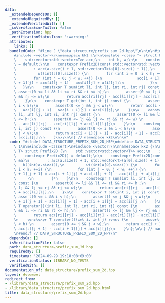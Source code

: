 ```yaml
---
data:
  _extendedDependsOn: []
  _extendedRequiredBy: []
  _extendedVerifiedWith: []
  _isVerificationFailed: false
  _pathExtension: hpp
  _verificationStatusIcon: ':warning:'
  attributes:
    links: []
  bundledCode: "#line 1 \"data_structure/prefix_sum_2d.hpp\"\n\n\n\n#include <cassert>\n\
    #include <vector>\n\nnamespace kk2 {\n\ntemplate <class T> struct Prefix2D {\n\
    \    std::vector<std::vector<T>> acc;\n    int h, w;\n\n    constexpr Prefix2D()\
    \ = default;\n\n    constexpr Prefix2D(const std::vector<std::vector<T>> &a)\n\
    \        : acc(a.size() + 1, std::vector<T>(a[0].size() + 1)),\n          h((int)a.size()),\n\
    \          w((int)a[0].size()) {\n        for (int i = 0; i < h; ++i) {\n    \
    \        for (int j = 0; j < w; ++j) {\n                acc[i + 1][j + 1] = acc[i\
    \ + 1][j] + acc[i][j + 1] - acc[i][j] + a[i][j];\n            }\n        }\n \
    \   }\n\n    constexpr T sum(int li, int lj, int ri, int rj) const {\n       \
    \ assert(0 <= li && li <= ri && ri <= h);\n        assert(0 <= lj && lj <= rj\
    \ && rj <= w);\n        return acc[ri][rj] - acc[li][rj] - acc[ri][lj] + acc[li][lj];\n\
    \    }\n\n    constexpr T get(int i, int j) const {\n        assert(0 <= i &&\
    \ i < h);\n        assert(0 <= j && j < w);\n        return acc[i + 1][j + 1]\
    \ - acc[i][j + 1] - acc[i + 1][j] + acc[i][j];\n    }\n\n    constexpr T operator()(int\
    \ li, int lj, int ri, int rj) const {\n        assert(0 <= li && li <= ri && ri\
    \ <= h);\n        assert(0 <= lj && lj <= rj && rj <= w);\n        return acc[ri][rj]\
    \ - acc[li][rj] - acc[ri][lj] + acc[li][lj];\n    }\n\n    constexpr T operator()(int\
    \ i, int j) const {\n        assert(0 <= i && i < h);\n        assert(0 <= j &&\
    \ j < w);\n        return acc[i + 1][j + 1] - acc[i][j + 1] - acc[i + 1][j] +\
    \ acc[i][j];\n    }\n};\n\n} // namespace kk2\n\n\n"
  code: "#ifndef DATA_STRUCTURE_PREFIX_SUM_2D_HPP\n#define DATA_STRUCTURE_PREFIX_SUM_2D_HPP\
    \ 1\n\n#include <cassert>\n#include <vector>\n\nnamespace kk2 {\n\ntemplate <class\
    \ T> struct Prefix2D {\n    std::vector<std::vector<T>> acc;\n    int h, w;\n\n\
    \    constexpr Prefix2D() = default;\n\n    constexpr Prefix2D(const std::vector<std::vector<T>>\
    \ &a)\n        : acc(a.size() + 1, std::vector<T>(a[0].size() + 1)),\n       \
    \   h((int)a.size()),\n          w((int)a[0].size()) {\n        for (int i = 0;\
    \ i < h; ++i) {\n            for (int j = 0; j < w; ++j) {\n                acc[i\
    \ + 1][j + 1] = acc[i + 1][j] + acc[i][j + 1] - acc[i][j] + a[i][j];\n       \
    \     }\n        }\n    }\n\n    constexpr T sum(int li, int lj, int ri, int rj)\
    \ const {\n        assert(0 <= li && li <= ri && ri <= h);\n        assert(0 <=\
    \ lj && lj <= rj && rj <= w);\n        return acc[ri][rj] - acc[li][rj] - acc[ri][lj]\
    \ + acc[li][lj];\n    }\n\n    constexpr T get(int i, int j) const {\n       \
    \ assert(0 <= i && i < h);\n        assert(0 <= j && j < w);\n        return acc[i\
    \ + 1][j + 1] - acc[i][j + 1] - acc[i + 1][j] + acc[i][j];\n    }\n\n    constexpr\
    \ T operator()(int li, int lj, int ri, int rj) const {\n        assert(0 <= li\
    \ && li <= ri && ri <= h);\n        assert(0 <= lj && lj <= rj && rj <= w);\n\
    \        return acc[ri][rj] - acc[li][rj] - acc[ri][lj] + acc[li][lj];\n    }\n\
    \n    constexpr T operator()(int i, int j) const {\n        assert(0 <= i && i\
    \ < h);\n        assert(0 <= j && j < w);\n        return acc[i + 1][j + 1] -\
    \ acc[i][j + 1] - acc[i + 1][j] + acc[i][j];\n    }\n};\n\n} // namespace kk2\n\
    \n#endif // DATA_STRUCTURE_PREFIX_SUM_2D_HPP\n"
  dependsOn: []
  isVerificationFile: false
  path: data_structure/prefix_sum_2d.hpp
  requiredBy: []
  timestamp: '2024-09-29 19:18:08+09:00'
  verificationStatus: LIBRARY_NO_TESTS
  verifiedWith: []
documentation_of: data_structure/prefix_sum_2d.hpp
layout: document
redirect_from:
- /library/data_structure/prefix_sum_2d.hpp
- /library/data_structure/prefix_sum_2d.hpp.html
title: data_structure/prefix_sum_2d.hpp
---
```

